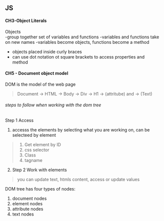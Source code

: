 ## JS

#### CH3-Object Literals
Objects <br>
-group together set of variables and functions
-variables and functions take on new names
-variables become objects, functions become a method
- objects placed inside curly braces
- can use dot notation ot square brackets to access properties and method

#### CH5 - Document object model
DOM is the model of the web page<br>
>Document -> HTML -> Body -> Div -> H1 -> (attritube) and -> (Text)
###### steps to follow when working with the dom tree
Step 1 Access<br>
1. accesss the elements by selecting what you are working on, can be selecteed by element
 > 1. Get element by ID
 >2. css selector
 >3. Class
 >4. tagname 
2. Step 2 Work with elements<br>
>you can update text, htmls content, access or update values

DOM tree has four types of nodes:<br>
1. document nodes
2. element nodes
3. attribute nodes
4. text nodes
